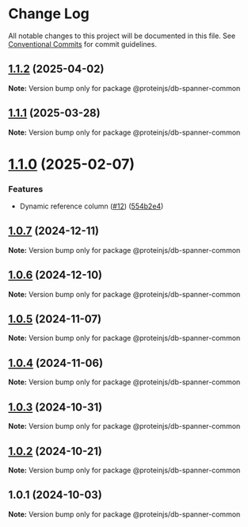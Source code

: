 # Change Log

All notable changes to this project will be documented in this file.
See [Conventional Commits](https://conventionalcommits.org) for commit guidelines.

## [1.1.2](https://github.com/proteinjs/db/compare/@proteinjs/db-spanner-common@1.1.1...@proteinjs/db-spanner-common@1.1.2) (2025-04-02)

**Note:** Version bump only for package @proteinjs/db-spanner-common





## [1.1.1](https://github.com/proteinjs/db/compare/@proteinjs/db-spanner-common@1.1.0...@proteinjs/db-spanner-common@1.1.1) (2025-03-28)

**Note:** Version bump only for package @proteinjs/db-spanner-common





# [1.1.0](https://github.com/proteinjs/db/compare/@proteinjs/db-spanner-common@1.0.7...@proteinjs/db-spanner-common@1.1.0) (2025-02-07)


### Features

* Dynamic reference column ([#12](https://github.com/proteinjs/db/issues/12)) ([554b2e4](https://github.com/proteinjs/db/commit/554b2e4159f1d692d2ae976461c60f88639ecf22))





## [1.0.7](https://github.com/proteinjs/db/compare/@proteinjs/db-spanner-common@1.0.6...@proteinjs/db-spanner-common@1.0.7) (2024-12-11)

**Note:** Version bump only for package @proteinjs/db-spanner-common





## [1.0.6](https://github.com/proteinjs/db/compare/@proteinjs/db-spanner-common@1.0.5...@proteinjs/db-spanner-common@1.0.6) (2024-12-10)

**Note:** Version bump only for package @proteinjs/db-spanner-common





## [1.0.5](https://github.com/proteinjs/db/compare/@proteinjs/db-spanner-common@1.0.4...@proteinjs/db-spanner-common@1.0.5) (2024-11-07)

**Note:** Version bump only for package @proteinjs/db-spanner-common





## [1.0.4](https://github.com/proteinjs/db/compare/@proteinjs/db-spanner-common@1.0.3...@proteinjs/db-spanner-common@1.0.4) (2024-11-06)

**Note:** Version bump only for package @proteinjs/db-spanner-common





## [1.0.3](https://github.com/proteinjs/db/compare/@proteinjs/db-spanner-common@1.0.2...@proteinjs/db-spanner-common@1.0.3) (2024-10-31)

**Note:** Version bump only for package @proteinjs/db-spanner-common





## [1.0.2](https://github.com/proteinjs/db/compare/@proteinjs/db-spanner-common@1.0.1...@proteinjs/db-spanner-common@1.0.2) (2024-10-21)

**Note:** Version bump only for package @proteinjs/db-spanner-common





## 1.0.1 (2024-10-03)

**Note:** Version bump only for package @proteinjs/db-spanner-common

